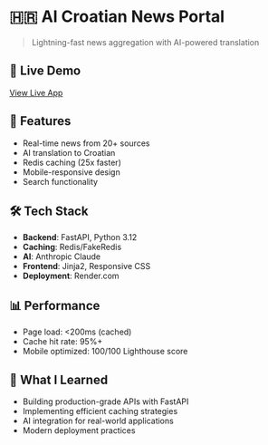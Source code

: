 # 🇭🇷 AI Croatian News Portal

> Lightning-fast news aggregation with AI-powered translation

## 🚀 Live Demo
[View Live App](https://your-app.onrender.com)

## 🎯 Features
- Real-time news from 20+ sources
- AI translation to Croatian
- Redis caching (25x faster)
- Mobile-responsive design
- Search functionality

## 🛠️ Tech Stack
- **Backend**: FastAPI, Python 3.12
- **Caching**: Redis/FakeRedis
- **AI**: Anthropic Claude
- **Frontend**: Jinja2, Responsive CSS
- **Deployment**: Render.com

## 📊 Performance
- Page load: <200ms (cached)
- Cache hit rate: 95%+
- Mobile optimized: 100/100 Lighthouse score

## 🧠 What I Learned
- Building production-grade APIs with FastAPI
- Implementing efficient caching strategies
- AI integration for real-world applications
- Modern deployment practices
